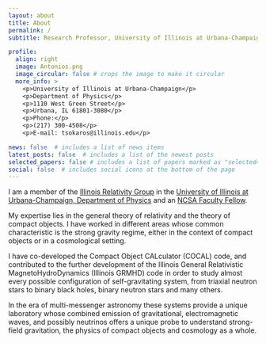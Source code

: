```yaml
---
layout: about
title: About
permalink: /
subtitle: Research Professor, University of Illinois at Urbana-Champaign

profile:
  align: right
  image: Antonios.png
  image_circular: false # crops the image to make it circular
  more_info: >
    <p>University of Illinois at Urbana-Champaign</p>
    <p>Department of Physics</p>
    <p>1110 West Green Street</p>
    <p>Urbana, IL 61801-3080</p>
    <p>Phone:</p> 
    <p>(217) 300-4508</p>
    <p>E-mail: tsokaros@illinois.edu</p>

news: false  # includes a list of news items
latest_posts: false  # includes a list of the newest posts
selected_papers: false # includes a list of papers marked as "selected={true}"
social: false  # includes social icons at the bottom of the page
---
```



I am a member of the [Illinois Relativity Group](https://relativity.physics.illinois.edu/) in the [University of Illinois at Urbana-Champaign, Department of Physics](https://physics.illinois.edu/people/directory/profile/tsokaros) and an [NCSA Faculty Fellow](https://www.ncsa.illinois.edu/about/fellowships-internships/ncsa-fellows-program/).

My expertise lies in the general theory of relativity and the theory of compact objects. I have worked in different areas whose common characteristic is the strong gravity regime, either in the context of compact objects or in a cosmological setting. 

I have co-developed the Compact Object CALculator (COCAL) code, and contributed to the further development of the Illinois General Relativistic MagnetoHydroDynamics (Illinois GRMHD) code in order to study almost every possible configuration of self-gravitating system, from triaxial neutron stars to binary black holes, binary neutron stars and many others. 

In the era of multi-messenger astronomy these systems provide a unique laboratory whose combined emission of gravitational, electromagnetic waves, and possibly neutrinos offers a unique probe to understand strong-field gravitation, the physics of compact objects and cosmology as a whole.

